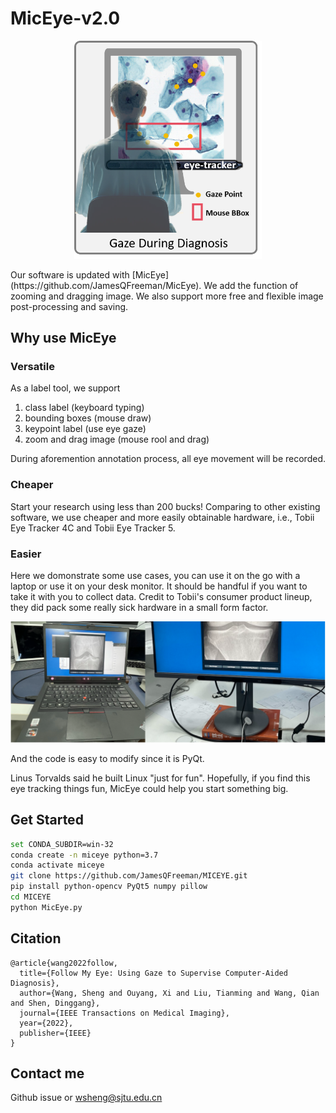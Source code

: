 # MicEye-v2.0

<p align="center">
  <img src="./img/gaze-diagnosis.png" width=300px/>
</p>
Our software is updated with [MicEye](https://github.com/JamesQFreeman/MicEye).
We add the function of zooming and dragging image. We also support more free and flexible image post-processing and saving.

## Why use MicEye

### Versatile
As a label tool, we support 

1. class label (keyboard typing)
2. bounding boxes (mouse draw)
3. keypoint label (use eye gaze)
4. zoom and drag image (mouse rool and drag)
   
During aforemention annotation process, all eye movement will be recorded.

### Cheaper
Start your research using less than 200 bucks! Comparing to other existing software, we use cheaper and more easily obtainable hardware, i.e., Tobii Eye Tracker 4C and Tobii Eye Tracker 5.

### Easier
Here we domonstrate some use cases, you can use it on the go with a laptop or use it on your desk monitor. It should be handful if you want to take it with you to collect data. Credit to Tobii's consumer product lineup, they did pack some really sick hardware in a small form factor.

![](./img/laptop_desktop.png)

And the code is easy to modify since it is PyQt.


Linus Torvalds said he built Linux "just for fun". Hopefully, if you find this eye tracking things fun, MicEye could help you start something big.

## Get Started
``` sh
set CONDA_SUBDIR=win-32 
conda create -n miceye python=3.7
conda activate miceye
git clone https://github.com/JamesQFreeman/MICEYE.git
pip install python-opencv PyQt5 numpy pillow
cd MICEYE
python MicEye.py
```
## Citation

```
@article{wang2022follow,
  title={Follow My Eye: Using Gaze to Supervise Computer-Aided Diagnosis},
  author={Wang, Sheng and Ouyang, Xi and Liu, Tianming and Wang, Qian and Shen, Dinggang},
  journal={IEEE Transactions on Medical Imaging},
  year={2022},
  publisher={IEEE}
}
```

## Contact me

Github issue or wsheng@sjtu.edu.cn
